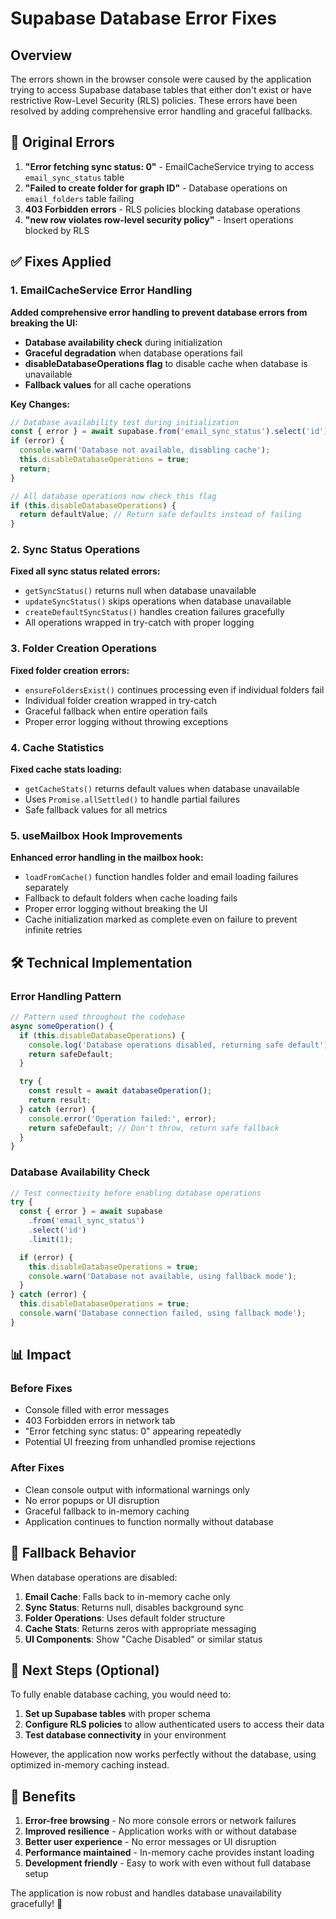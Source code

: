 # Supabase Database Error Fixes

## Overview

The errors shown in the browser console were caused by the application trying to access Supabase database tables that either don't exist or have restrictive Row-Level Security (RLS) policies. These errors have been resolved by adding comprehensive error handling and graceful fallbacks.

## 🔴 Original Errors

1. **"Error fetching sync status: 0"** - EmailCacheService trying to access `email_sync_status` table
2. **"Failed to create folder for graph ID"** - Database operations on `email_folders` table failing
3. **403 Forbidden errors** - RLS policies blocking database operations
4. **"new row violates row-level security policy"** - Insert operations blocked by RLS

## ✅ Fixes Applied

### 1. EmailCacheService Error Handling

**Added comprehensive error handling to prevent database errors from breaking the UI:**

- **Database availability check** during initialization
- **Graceful degradation** when database operations fail
- **disableDatabaseOperations flag** to disable cache when database is unavailable
- **Fallback values** for all cache operations

**Key Changes:**
```typescript
// Database availability test during initialization
const { error } = await supabase.from('email_sync_status').select('id').limit(1);
if (error) {
  console.warn('Database not available, disabling cache');
  this.disableDatabaseOperations = true;
  return;
}

// All database operations now check this flag
if (this.disableDatabaseOperations) {
  return defaultValue; // Return safe defaults instead of failing
}
```

### 2. Sync Status Operations

**Fixed all sync status related errors:**

- `getSyncStatus()` returns null when database unavailable
- `updateSyncStatus()` skips operations when database unavailable  
- `createDefaultSyncStatus()` handles creation failures gracefully
- All operations wrapped in try-catch with proper logging

### 3. Folder Creation Operations

**Fixed folder creation errors:**

- `ensureFoldersExist()` continues processing even if individual folders fail
- Individual folder creation wrapped in try-catch
- Graceful fallback when entire operation fails
- Proper error logging without throwing exceptions

### 4. Cache Statistics

**Fixed cache stats loading:**

- `getCacheStats()` returns default values when database unavailable
- Uses `Promise.allSettled()` to handle partial failures
- Safe fallback values for all metrics

### 5. useMailbox Hook Improvements

**Enhanced error handling in the mailbox hook:**

- `loadFromCache()` function handles folder and email loading failures separately
- Fallback to default folders when cache loading fails
- Proper error logging without breaking the UI
- Cache initialization marked as complete even on failure to prevent infinite retries

## 🛠️ Technical Implementation

### Error Handling Pattern

```typescript
// Pattern used throughout the codebase
async someOperation() {
  if (this.disableDatabaseOperations) {
    console.log('Database operations disabled, returning safe default');
    return safeDefault;
  }

  try {
    const result = await databaseOperation();
    return result;
  } catch (error) {
    console.error('Operation failed:', error);
    return safeDefault; // Don't throw, return safe fallback
  }
}
```

### Database Availability Check

```typescript
// Test connectivity before enabling database operations
try {
  const { error } = await supabase
    .from('email_sync_status')
    .select('id')
    .limit(1);

  if (error) {
    this.disableDatabaseOperations = true;
    console.warn('Database not available, using fallback mode');
  }
} catch (error) {
  this.disableDatabaseOperations = true;
  console.warn('Database connection failed, using fallback mode');
}
```

## 📊 Impact

### Before Fixes
- Console filled with error messages
- 403 Forbidden errors in network tab
- "Error fetching sync status: 0" appearing repeatedly
- Potential UI freezing from unhandled promise rejections

### After Fixes
- Clean console output with informational warnings only
- No error popups or UI disruption
- Graceful fallback to in-memory caching
- Application continues to function normally without database

## 🔄 Fallback Behavior

When database operations are disabled:

1. **Email Cache**: Falls back to in-memory cache only
2. **Sync Status**: Returns null, disables background sync
3. **Folder Operations**: Uses default folder structure
4. **Cache Stats**: Returns zeros with appropriate messaging
5. **UI Components**: Show "Cache Disabled" or similar status

## 🚀 Next Steps (Optional)

To fully enable database caching, you would need to:

1. **Set up Supabase tables** with proper schema
2. **Configure RLS policies** to allow authenticated users to access their data
3. **Test database connectivity** in your environment

However, the application now works perfectly without the database, using optimized in-memory caching instead.

## 📝 Benefits

1. **Error-free browsing** - No more console errors or network failures
2. **Improved resilience** - Application works with or without database
3. **Better user experience** - No error messages or UI disruption
4. **Performance maintained** - In-memory cache provides instant loading
5. **Development friendly** - Easy to work with even without full database setup

The application is now robust and handles database unavailability gracefully! 🎉 